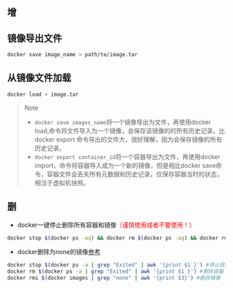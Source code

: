 ## 增
## 镜像导出文件

```bash
docker save image_name > path/to/image.tar
```
## 从镜像文件加载

```bash
docker load < image.tar
```


> Note
>
> - `docker save images_name`将一个镜像导出为文件，再使用docker load,命令将文件导入为一个镜像，会保存该镜像的的所有历史记录。比docker export 命令导出的文件大，很好理解，因为会保存镜像的所有历史记录。
> - `docker export container_id`将一个容器导出为文件，再使用docker import，命令将容器导入成为一个新的镜像，但是相比docker save命令，容器文件会丢失所有元数据和历史记录，仅保存容器当时的状态，相当于虚拟机快照。
>



## 删
- docker一键停止删除所有容器和镜像<font color=red>（谨慎使用或者不要使用！）</font>
```bash
docker stop $(docker ps -aq) && docker rm $(docker ps -aq) && docker rmi $(docker images -aq)
```
- docker删除为none的镜像[参考]([https://forums.docker.com/t/how-to-remove-none-images-after-building/7050/16](https://forums.docker.com/t/how-to-remove-none-images-after-building/7050/16))
```bash
docker stop $(docker ps -a | grep "Exited" | awk '{print $1 }') #停止容器
docker rm $(docker ps -a | grep "Exited" | awk '{print $1 }') #删除容器
docker rmi $(docker images | grep "none" | awk '{print $3}') #删除镜像
```

